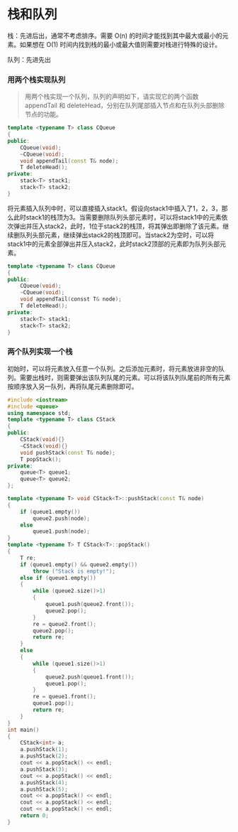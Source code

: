 # 栈和队列

栈：先进后出，通常不考虑排序。需要 O(n) 的时间才能找到其中最大或最小的元素。如果想在 O(1) 时间内找到栈的最小或最大值则需要对栈进行特殊的设计。

队列：先进先出

### 用两个栈实现队列

> 用两个栈实现一个队列，队列的声明如下，请实现它的两个函数 appendTail 和 deleteHead，分别在队列尾部插入节点和在队列头部删除节点的功能。

```C++
template <typename T> class CQueue
{
public:
    CQueue(void);
    ~CQueue(void);
    void appendTail(const T& node);
    T deleteHead();
private:
    stack<T> stack1;
    stack<T> stack2;
}
```

将元素插入队列中时，可以直接插入stack1。假设向stack1中插入了1，2，3，那么此时stack1的栈顶为3。当需要删除队列头部元素时，可以将stack1中的元素依次弹出并压入stack2，此时，1位于stack2的栈顶，将其弹出即删除了该元素。继续删队列头部元素，继续弹出stack2的栈顶即可。当stack2为空时，可以将stack1中的元素全部弹出并压入stack2，此时stack2顶部的元素即为队列头部元素。

```C++
template <typename T> class CQueue
{
public:
    CQueue(void);
    ~CQueue(void);
    void appendTail(consst T& node);
    T deleteHead();
private:
    stack<T> stack1;
    stack<T> stack2;
}
```

### 两个队列实现一个栈

初始时，可以将元素放入任意一个队列。之后添加元素时，将元素放进非空的队列。需要出栈时，则需要弹出该队列队尾的元素。可以将该队列队尾前的所有元素按顺序放入另一队列，再将队尾元素删除即可。

```C++
#include <iostream>
#include <queue>
using namespace std;
template <typename T> class CStack
{
public:
    CStack(void){} 
    ~CStack(void){}
    void pushStack(const T& node);
    T popStack();
private:
    queue<T> queue1;
    queue<T> queue2;
};

template <typename T> void CStack<T>::pushStack(const T& node)
{
	if (queue1.empty()) 
		queue2.push(node);
	else
		queue1.push(node);
}
template <typename T> T CStack<T>::popStack()
{
	T re;
	if (queue1.empty() && queue2.empty())
		throw ("Stack is empty!");
	else if (queue1.empty())
	{
		while (queue2.size()>1)
		{
			queue1.push(queue2.front());
			queue2.pop();
		}
		re = queue2.front();
		queue2.pop();
		return re;
	}
	else
	{
		while (queue1.size()>1)
		{
			queue2.push(queue1.front());
			queue1.pop(); 
		}
		re = queue1.front();
		queue1.pop();
		return re;
	}
}
int main()
{
	CStack<int> a;
	a.pushStack(1);
	a.pushStack(2);
	cout << a.popStack() << endl;
	a.pushStack(3);
	cout << a.popStack() << endl;
	a.pushStack(4);
	a.pushStack(5);
	cout << a.popStack() << endl;
	cout << a.popStack() << endl;
	cout << a.popStack() << endl;
	return 0;
}
```

